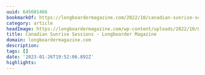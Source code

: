 ```yaml
---
uuid: 645601466
bookmarkOf: https://longboardermagazine.com/2022/10/canadian-sunrise-sessions/
category: article
headImage: https://longboardermagazine.com/wp-content/uploads/2022/10/LONGBOARDING-MAG-SUSAN-PAIGE-YUAN-LEGAULT-5974-scaled.jpg
title: Canadian Sunrise Sessions - Longboarder Magazine
domain: longboardermagazine.com
description: 
tags: []
date: '2023-01-26T19:52:06.892Z'
highlights: 
---
```





